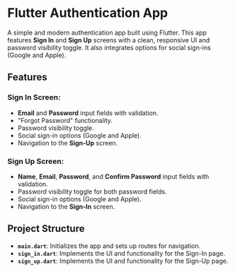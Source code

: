 # Flutter Authentication App

A simple and modern authentication app built using Flutter. This app features **Sign In** and **Sign Up** screens with a clean, responsive UI and password visibility toggle. It also integrates options for social sign-ins (Google and Apple).

## Features

### Sign In Screen:
- **Email** and **Password** input fields with validation.
- "Forgot Password" functionality.
- Password visibility toggle.
- Social sign-in options (Google and Apple).
- Navigation to the **Sign-Up** screen.

### Sign Up Screen:
- **Name**, **Email**, **Password**, and **Confirm Password** input fields with validation.
- Password visibility toggle for both password fields.
- Social sign-in options (Google and Apple).
- Navigation to the **Sign-In** screen.

## Project Structure
- **`main.dart`**: Initializes the app and sets up routes for navigation.
- **`sign_in.dart`**: Implements the UI and functionality for the Sign-In page.
- **`sign_up.dart`**: Implements the UI and functionality for the Sign-Up page.

